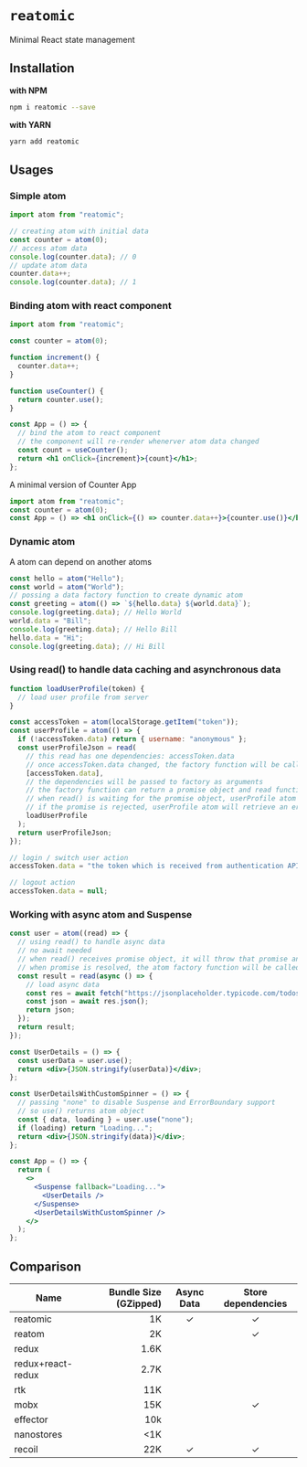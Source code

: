 # `reatomic`

Minimal React state management

## Installation

**with NPM**

```bash
npm i reatomic --save
```

**with YARN**

```bash
yarn add reatomic
```

## Usages

### Simple atom

```jsx
import atom from "reatomic";

// creating atom with initial data
const counter = atom(0);
// access atom data
console.log(counter.data); // 0
// update atom data
counter.data++;
console.log(counter.data); // 1
```

### Binding atom with react component

```jsx
import atom from "reatomic";

const counter = atom(0);

function increment() {
  counter.data++;
}

function useCounter() {
  return counter.use();
}

const App = () => {
  // bind the atom to react component
  // the component will re-render whenerver atom data changed
  const count = useCounter();
  return <h1 onClick={increment}>{count}</h1>;
};
```

A minimal version of Counter App

```jsx
import atom from "reatomic";
const counter = atom(0);
const App = () => <h1 onClick={() => counter.data++}>{counter.use()}</h1>;
```

### Dynamic atom

A atom can depend on another atoms

```js
const hello = atom("Hello");
const world = atom("World");
// possing a data factory function to create dynamic atom
const greeting = atom(() => `${hello.data} ${world.data}`);
console.log(greeting.data); // Hello World
world.data = "Bill";
console.log(greeting.data); // Hello Bill
hello.data = "Hi";
console.log(greeting.data); // Hi Bill
```

### Using read() to handle data caching and asynchronous data

```js
function loadUserProfile(token) {
  // load user profile from server
}

const accessToken = atom(localStorage.getItem("token"));
const userProfile = atom(() => {
  if (!accessToken.data) return { username: "anonymous" };
  const userProfileJson = read(
    // this read has one dependencies: accessToken.data
    // once accessToken.data changed, the factory function will be called
    [accessToken.data],
    // the dependencies will be passed to factory as arguments
    // the factory function can return a promise object and read function will handle that and return resolved value of the promise object
    // when read() is waiting for the promise object, userProfile atom has loading status (userProfile.loading === true)
    // if the promise is rejected, userProfile atom will retrieve an error (userProfile.error)
    loadUserProfile
  );
  return userProfileJson;
});

// login / switch user action
accessToken.data = "the token which is received from authentication API";

// logout action
accessToken.data = null;
```

### Working with async atom and Suspense

```jsx
const user = atom((read) => {
  // using read() to handle async data
  // no await needed
  // when read() receives promise object, it will throw that promise and the atom object will handle async progress
  // when promise is resolved, the atom factory function will be called again to continue next steps
  const result = read(async () => {
    // load async data
    const res = await fetch("https://jsonplaceholder.typicode.com/todos/1");
    const json = await res.json();
    return json;
  });
  return result;
});

const UserDetails = () => {
  const userData = user.use();
  return <div>{JSON.stringify(userData)}</div>;
};

const UserDetailsWithCustomSpinner = () => {
  // passing "none" to disable Suspense and ErrorBoundary support
  // so use() returns atom object
  const { data, loading } = user.use("none");
  if (loading) return "Loading...";
  return <div>{JSON.stringify(data)}</div>;
};

const App = () => {
  return (
    <>
      <Suspense fallback="Loading...">
        <UserDetails />
      </Suspense>
      <UserDetailsWithCustomSpinner />
    </>
  );
};
```

## Comparison

| Name              | Bundle Size (GZipped) | Async Data | Store dependencies |
| ----------------- | --------------------: | :--------: | :----------------: |
| reatomic          |                    1K |     ✓      |         ✓          |
| reatom            |                    2K |            |         ✓          |
| redux             |                  1.6K |            |                    |
| redux+react-redux |                  2.7K |            |                    |
| rtk               |                   11K |            |                    |
| mobx              |                   15K |            |         ✓          |
| effector          |                   10k |            |                    |
| nanostores        |                   <1K |            |                    |
| recoil            |                   22K |     ✓      |         ✓          |
